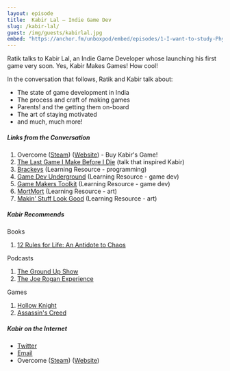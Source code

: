 ```yaml
---
layout: episode
title:  Kabir Lal – Indie Game Dev
slug: /kabir-lal/
guest: /img/guests/kabirlal.jpg
embed: "https://anchor.fm/unboxpod/embed/episodes/1-I-want-to-study-Physics--not-Engineering-e1oib7/a-a492oi"
---
```


Ratik talks to Kabir Lal, an Indie Game Developer whose launching his first game very soon. Yes, Kabir Makes Games! How cool! 

In the conversation that follows, Ratik and Kabir talk about: 

- The state of game development in India
- The process and craft of making games
- Parents! and the getting them on-board
- The art of staying motivated 
- and much, much more!

##### Links from the Conversation

1. Overcome ([Steam](https://store.steampowered.com/app/1020090/Overcome/)) ([Website](https://www.overcomegame.com/)) - Buy Kabir's Game!
2.  [The Last Game I Make Before I Die](https://www.youtube.com/watch?v=LQHtOg46eOw) (talk that inspired Kabir)
3.  [Brackeys](https://www.youtube.com/user/Brackeys) (Learning Resource - programming)
4.  [Game Dev Underground](https://www.youtube.com/channel/UC_hwKJdF3KRAy4QIaiCSMgQ/) (Learning Resource - game dev) 
5.  [Game Makers Toolkit](https://www.youtube.com/user/McBacon1337) (Learning Resource - game dev)
6.  [MortMort](https://www.youtube.com/user/atMNRArt/) (Learning Resource - art)
7.  [Makin' Stuff Look Good](https://www.youtube.com/channel/UCEklP9iLcpExB8vp_fWQseg/) (Learning Resource - art)

##### Kabir Recommends

Books

1. [12 Rules for Life: An Antidote to Chaos](https://www.amazon.in/12-Rules-Life-Antidote-Chaos/dp/0241351642/ref=sr_1_2?ie=UTF8&qid=1552226570&sr=8-2&keywords=12+rules+for+life+by+jordan+b.+peterson)

Podcasts

1. [The Ground Up Show](http://mattdavella.com/podcast)
2. [The Joe Rogan Experience](http://podcasts.joerogan.net/)

Games

1. [Hollow Knight](https://hollowknight.com/)
2. [Assassin's Creed](https://assassinscreed.ubisoft.com/game/en-us/games)

##### Kabir on the Internet

- [Twitter](https://twitter.com/KabirMakesGames)
- [Email](mailto:overcomestudios@gmail.com)
- Overcome ([Steam](https://store.steampowered.com/app/1020090/Overcome/)) ([Website](https://www.overcomegame.com/))
